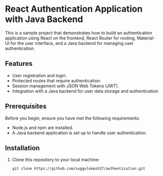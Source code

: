 # React Authentication Application with Java Backend

This is a sample project that demonstrates how to build an authentication application using React on the frontend, React Router for routing, Material-UI for the user interface, and a Java backend for managing user authentication.

## Features

- User registration and login.
- Protected routes that require authentication.
- Session management with JSON Web Tokens (JWT).
- Integration with a Java backend for user data storage and authentication

## Prerequisites

Before you begin, ensure you have met the following requirements:

- Node.js and npm are installed.
- A Java backend application is set up to handle user authentication.

## Installation

1. Clone this repository to your local machine:

   ```bash
   git clone https://github.com/suggulokesh27/authentication.git
